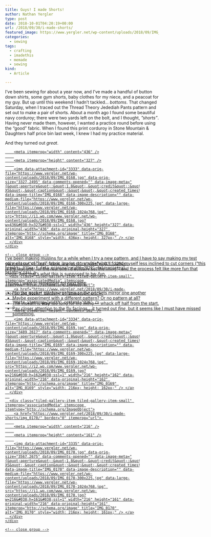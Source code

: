 ```yaml
---
title: Guys! I made Shorts!
author: Nathan Yergler
type: post
date: 2018-10-01T04:20:19+00:00
url: /2018/09/30/i-made-shorts/
featured_image: https://www.yergler.net/wp-content/uploads/2018/09/IMG_0169.jpg
categories:
  - sewing
tags:
  - crafting
  - imadethis
  - memade
  - sewing
kind:
  - Article

---
```

I’ve been sewing for about a year now, and I’ve made a handful of button down shirts, some gym shorts, baby clothes for my niece, and a peacoat for my guy. But up until this weekend I hadn’t tackled… _bottoms_. That changed Saturday, when I traced out the Thread Theory Jedediah Pants pattern and set out to make a pair of shorts. About a month ago I found some beautiful navy corduroy; there were two yards left on the bolt, and I thought, _”shorts”_. Having never made them, however, I wanted a practice round before using the “good” fabric. When I found this print corduroy in Stone Mountain & Daughters half price bin last week, I knew I had my practice material.

And they turned out _great_.

<div class="tiled-gallery type-rectangular tiled-gallery-unresized" data-original-width="660" data-carousel-extra='{&quot;blog_id&quot;:1,&quot;permalink&quot;:&quot;https:\/\/www.yergler.net\/2018\/09\/30\/i-made-shorts\/&quot;,&quot;likes_blog_id&quot;:21950592}' itemscope itemtype="http://schema.org/ImageGallery" >
  <div class="gallery-row" style="width: 660px; height: 331px;" data-original-width="660" data-original-height="331" >
    <div class="gallery-group images-1" style="width: 440px; height: 331px;" data-original-width="440" data-original-height="331" >
      <div class="tiled-gallery-item tiled-gallery-item-large" itemprop="associatedMedia" itemscope itemtype="http://schema.org/ImageObject">
        <a href="https://www.yergler.net/2018/09/30/i-made-shorts/img_0168/" border="0" itemprop="url"> 
        
        <meta itemprop="width" content="436" />
        
        <meta itemprop="height" content="327" />
        
        <img data-attachment-id="3333" data-orig-file="https://www.yergler.net/wp-content/uploads/2018/09/IMG_0168.jpg" data-orig-size="3327,2495" data-comments-opened="" data-image-meta="{&quot;aperture&quot;:&quot;1.8&quot;,&quot;credit&quot;:&quot;&quot;,&quot;camera&quot;:&quot;iPhone XS&quot;,&quot;caption&quot;:&quot;&quot;,&quot;created_timestamp&quot;:&quot;1538327545&quot;,&quot;copyright&quot;:&quot;&quot;,&quot;focal_length&quot;:&quot;4.25&quot;,&quot;iso&quot;:&quot;400&quot;,&quot;shutter_speed&quot;:&quot;0.022727272727273&quot;,&quot;title&quot;:&quot;&quot;,&quot;orientation&quot;:&quot;0&quot;}" data-image-title="IMG_0168" data-image-description="" data-medium-file="https://www.yergler.net/wp-content/uploads/2018/09/IMG_0168-300x225.jpg" data-large-file="https://www.yergler.net/wp-content/uploads/2018/09/IMG_0168-1024x768.jpg" src="https://i1.wp.com/www.yergler.net/wp-content/uploads/2018/09/IMG_0168.jpg?w=436&#038;h=327&#038;ssl=1" width="436" height="327" data-original-width="436" data-original-height="327" itemprop="http://schema.org/image" title="IMG_0168" alt="IMG_0168" style="width: 436px; height: 327px;" /> </a>
      </div>
    </div>
    
    <!-- close group -->
    
    <div class="gallery-group images-2" style="width: 220px; height: 331px;" data-original-width="220" data-original-height="331" >
      <div class="tiled-gallery-item tiled-gallery-item-small" itemprop="associatedMedia" itemscope itemtype="http://schema.org/ImageObject">
        <a href="https://www.yergler.net/2018/09/30/i-made-shorts/img_0169/" border="0" itemprop="url"> 
        
        <meta itemprop="width" content="216" />
        
        <meta itemprop="height" content="162" />
        
        <img data-attachment-id="3334" data-orig-file="https://www.yergler.net/wp-content/uploads/2018/09/IMG_0169.jpg" data-orig-size="3489,2617" data-comments-opened="" data-image-meta="{&quot;aperture&quot;:&quot;1.8&quot;,&quot;credit&quot;:&quot;&quot;,&quot;camera&quot;:&quot;iPhone XS&quot;,&quot;caption&quot;:&quot;&quot;,&quot;created_timestamp&quot;:&quot;1538327551&quot;,&quot;copyright&quot;:&quot;&quot;,&quot;focal_length&quot;:&quot;4.25&quot;,&quot;iso&quot;:&quot;400&quot;,&quot;shutter_speed&quot;:&quot;0.021739130434783&quot;,&quot;title&quot;:&quot;&quot;,&quot;orientation&quot;:&quot;0&quot;}" data-image-title="IMG_0169" data-image-description="" data-medium-file="https://www.yergler.net/wp-content/uploads/2018/09/IMG_0169-300x225.jpg" data-large-file="https://www.yergler.net/wp-content/uploads/2018/09/IMG_0169-1024x768.jpg" src="https://i2.wp.com/www.yergler.net/wp-content/uploads/2018/09/IMG_0169.jpg?w=216&#038;h=162&#038;ssl=1" width="216" height="162" data-original-width="216" data-original-height="162" itemprop="http://schema.org/image" title="IMG_0169" alt="IMG_0169" style="width: 216px; height: 162px;" /> </a>
      </div>
      
      <div class="tiled-gallery-item tiled-gallery-item-small" itemprop="associatedMedia" itemscope itemtype="http://schema.org/ImageObject">
        <a href="https://www.yergler.net/2018/09/30/i-made-shorts/img_0170/" border="0" itemprop="url"> 
        
        <meta itemprop="width" content="216" />
        
        <meta itemprop="height" content="161" />
        
        <img data-attachment-id="3335" data-orig-file="https://www.yergler.net/wp-content/uploads/2018/09/IMG_0170.jpg" data-orig-size="3567,2675" data-comments-opened="" data-image-meta="{&quot;aperture&quot;:&quot;1.8&quot;,&quot;credit&quot;:&quot;&quot;,&quot;camera&quot;:&quot;iPhone XS&quot;,&quot;caption&quot;:&quot;&quot;,&quot;created_timestamp&quot;:&quot;1538327568&quot;,&quot;copyright&quot;:&quot;&quot;,&quot;focal_length&quot;:&quot;4.25&quot;,&quot;iso&quot;:&quot;400&quot;,&quot;shutter_speed&quot;:&quot;0.021739130434783&quot;,&quot;title&quot;:&quot;&quot;,&quot;orientation&quot;:&quot;0&quot;}" data-image-title="IMG_0170" data-image-description="" data-medium-file="https://www.yergler.net/wp-content/uploads/2018/09/IMG_0170-300x225.jpg" data-large-file="https://www.yergler.net/wp-content/uploads/2018/09/IMG_0170-1024x768.jpg" src="https://i1.wp.com/www.yergler.net/wp-content/uploads/2018/09/IMG_0170.jpg?w=216&#038;h=161&#038;ssl=1" width="216" height="161" data-original-width="216" data-original-height="161" itemprop="http://schema.org/image" title="IMG_0170" alt="IMG_0170" style="width: 216px; height: 161px;" /> </a>
      </div>
    </div>
    
    <!-- close group -->
  </div>
  
  <!-- close row -->
</div>

I’ve been making muslins for a while when I try a new pattern, and I have to say making my test garment out of “real” fabric is a lot more satisfying. I found myself less inclined to cut corners (“this is the test one; for the _real_ one I’d actually set the lining”) and the process felt like more fun that chore. And that’s what this is supposed to be: fun.

Things I want to remember for next time:  
* Flip the pocket stitching pattern so the pockets mirror one another  
* Maybe experiment with a different pattern? Or no pattern at all?  
* The inseam is **way** too long for my liking — whack off half from the start.  
* Pay closer attention to the fly facings… it turned out _fine_, but it seems like I must have missed something.